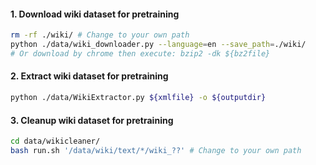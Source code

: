 #### 1. Download wiki dataset for pretraining

```bash
rm -rf ./wiki/ # Change to your own path
python ./data/wiki_downloader.py --language=en --save_path=./wiki/
# Or download by chrome then execute: bzip2 -dk ${bz2file}
```

#### 2. Extract wiki dataset for pretraining

```bash
python ./data/WikiExtractor.py ${xmlfile} -o ${outputdir}
```

#### 3. Cleanup wiki dataset for pretraining

```bash
cd data/wikicleaner/
bash run.sh '/data/wiki/text/*/wiki_??' # Change to your own path
```
